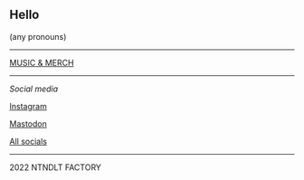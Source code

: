 ## Hello

(any pronouns)

----

[MUSIC & MERCH](https://linktr.ee/nintendult)

----

_Social media_

[Instagram](https://www.instagram.com/nintendult)

<a rel="me" href="https://mastodon.social/@Nintendult">Mastodon</a>

[All socials](/social-media)

----

2022 NTNDLT FACTORY
